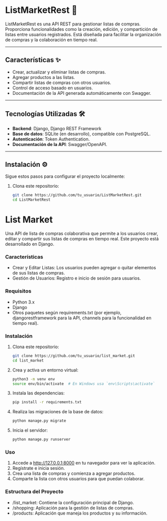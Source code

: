 # ListMarketRest 🛒

ListMarketRest es una API REST para gestionar listas de compras. Proporciona funcionalidades como la creación, edición, y compartición de listas entre usuarios registrados. Está diseñada para facilitar la organización de compras y la colaboración en tiempo real.

---

## Características ✨

- Crear, actualizar y eliminar listas de compras.
- Agregar productos a las listas.
- Compartir listas de compras con otros usuarios.
- Control de acceso basado en usuarios.
- Documentación de la API generada automáticamente con Swagger.

---

## Tecnologías Utilizadas 🛠️

- **Backend**: Django, Django REST Framework
- **Base de datos**: SQLite (en desarrollo), compatible con PostgreSQL.
- **Autenticación**: Token Authentication.
- **Documentación de la API**: Swagger/OpenAPI.

---

## Instalación ⚙️

Sigue estos pasos para configurar el proyecto localmente:

1. Clona este repositorio:

   ```bash
   git clone https://github.com/tu_usuario/ListMarketRest.git
   cd ListMarketRest
# List Market
Una API de lista de compras colaborativa que permite a los usuarios crear, editar y compartir sus listas de compras en tiempo real. Este proyecto está desarrollado en Django.

### Características
* Crear y Editar Listas: Los usuarios pueden agregar o quitar elementos de sus listas de compras.
* Gestión de Usuarios: Registro e inicio de sesión para usuarios.

### Requisitos
* Python 3.x
* Django
* Otros paquetes según requirements.txt (por ejemplo, djangorestframework para la API, channels para la funcionalidad en tiempo real).
### Instalación

1. Clona este repositorio:
   ```bash
   git clone https://github.com/tu_usuario/list_market.git
   cd list_market

2. Crea y activa un entorno virtual:
   ```bash
   python3 -m venv env
   source env/bin/activate  # En Windows usa `env\Scripts\activate`
   
3. Instala las dependencias:
   ```bash
   pip install -r requirements.txt

4. Realiza las migraciones de la base de datos:
   ```bash
   python manage.py migrate

5. Inicia el servidor:
   ```bash
   python manage.py runserver
   
### Uso
1. Accede a http://127.0.0.1:8000 en tu navegador para ver la aplicación.
2. Regístrate e inicia sesión.
3. Crea una lista de compras y comienza a agregar productos.
4. Comparte la lista con otros usuarios para que puedan colaborar.

### Estructura del Proyecto
* /list_market: Contiene la configuración principal de Django.
* /shopping: Aplicación para la gestión de listas de compras.
* /products: Aplicación que maneja los productos y su información.

